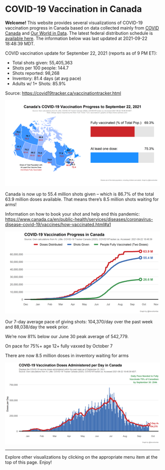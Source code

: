 COVID-19 Vaccination in Canada
==============================

**Welcome!** This website provides several visualizations of COVID-19
vaccination progress in Canada based on data collected mainly from
[COVID Canada](https://covid19tracker.ca/vaccinationtracker.html) and
[Our World in Data](https://ourworldindata.org/covid-vaccinations). The
latest federal distribution schedule is [available
here](https://www.canada.ca/en/public-health/services/diseases/2019-novel-coronavirus-infection/prevention-risks/covid-19-vaccine-treatment/vaccine-rollout.html).
The information below was last updated at 2021-09-22 18:48:39 MDT.

COVID vaccination update for September 22, 2021 (reports as of 9 PM ET):

-   Total shots given: 55,405,363
-   Shots per 100 people: 144.7
-   Shots reported: 98,268
-   Inventory: 81.4 days (at avg pace)
-   Adults w/ 1+ Shots: 85.9%

Source:
<a href="https://covid19tracker.ca/vaccinationtracker.html" class="uri">https://covid19tracker.ca/vaccinationtracker.html</a>

![](Plots/plot_main.png)

Canada is now up to 55.4 million shots given – which is 86.7% of the
total 63.9 million doses available. That means there’s 8.5 million shots
waiting for arms!

Information on how to book your shot and help end this pandemic:
<a href="https://www.canada.ca/en/public-health/services/diseases/coronavirus-disease-covid-19/vaccines/how-vaccinated.html#a1" class="uri">https://www.canada.ca/en/public-health/services/diseases/coronavirus-disease-covid-19/vaccines/how-vaccinated.html#a1</a>

![](Plots/plot_total.png)

Our 7-day average pace of giving shots: 104,370/day over the past week
and 88,038/day the week prior.

We’re now 81% below our June 30 peak average of 542,779.

On pace for 75%+ age 12+ fully vaxxed by October 7

There are now 8.5 million doses in inventory waiting for arms

![](Plots/pace_national.png)

------------------------------------------------------------------------

Explore other visualizations by clicking on the appropriate menu item at
the top of this page. Enjoy!

